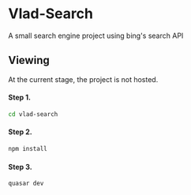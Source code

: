 # Vlad-Search
A small search engine project using bing's search API

## Viewing
At the current stage, the project is not hosted.


#### Step 1. 
```bash
cd vlad-search
```
#### Step 2. 
```bash
npm install
```
#### Step 3. 
```bash
quasar dev
```
